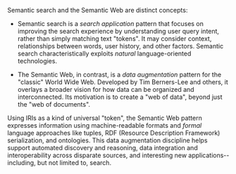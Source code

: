 Semantic search and the Semantic Web are distinct concepts:

* Semantic search is a *search application* pattern that focuses on improving the search experience by understanding user query intent, rather than simply matching text "tokens".  It may consider context, relationships between words, user history, and other factors.  Semantic search characteristically exploits *natural* language-oriented technologies.


* The Semantic Web, in contrast, is a *data augmentation* pattern for the "classic" World Wide Web.  Developed by Tim Berners-Lee and others, it overlays a broader vision for how data can be organized and interconnected.  Its  motivation is to create a "web of data", beyond just the "web of documents".  

Using IRIs as a kind of universal "token", the Semantic Web pattern expresses information using machine-readable formats and *formal* language approaches like tuples, RDF (Resource Description Framework) serialization, and ontologies. This data augmentation discipline helps support automated discovery and reasoning, data integration and interoperability across disparate sources, and interesting new applications--including, but not limited to, search.
